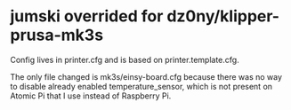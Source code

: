 # jumski overrided for dz0ny/klipper-prusa-mk3s

Config lives in printer.cfg and is based on printer.template.cfg.

The only file changed is mk3s/einsy-board.cfg because there was no way to disable
already enabled temperature_sensor, which is not present on Atomic Pi that I use instead
of Raspberry Pi.
